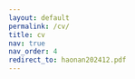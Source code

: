 ```yaml
---
layout: default
permalink: /cv/
title: cv
nav: true
nav_order: 4
redirect_to: haonan202412.pdf
---
```

